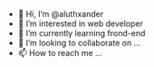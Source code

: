- 👋 Hi, I’m @aluthxander
- 👀 I’m interested in web developer
- 🌱 I’m currently learning frond-end
- 💞️ I’m looking to collaborate on ...
- 📫 How to reach me ...

<!---
aluthxander/aluthxander is a ✨ special ✨ repository because its `README.md` (this file) appears on your GitHub profile.
You can click the Preview link to take a look at your changes.
--->
